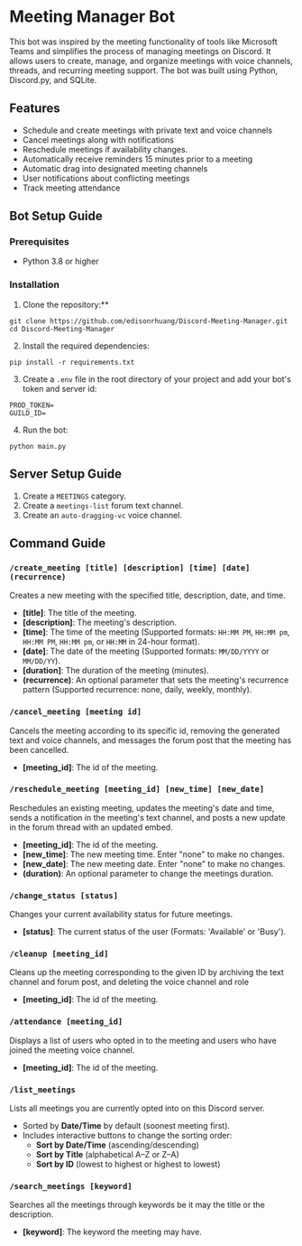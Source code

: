 ﻿# Meeting Manager Bot
This bot was inspired by the meeting functionality of tools like Microsoft Teams and simplifies the process of managing meetings on Discord. It allows users to create, manage, and organize meetings with voice channels, threads, and recurring meeting support. The bot was built using Python, Discord.py, and SQLite.

## Features
- Schedule and create meetings with private text and voice channels
- Cancel meetings along with notifications
- Reschedule meetings if availability changes.
- Automatically receive reminders 15 minutes prior to a meeting
- Automatic drag into designated meeting channels
- User notifications about conflicting meetings
- Track meeting attendance

## Bot Setup Guide
### Prerequisites
- Python 3.8 or higher

### Installation
1. Clone the repository:**
```
git clone https://github.com/edisonrhuang/Discord-Meeting-Manager.git
cd Discord-Meeting-Manager
```
2. Install the required dependencies:
```
pip install -r requirements.txt
```
3. Create a `.env` file in the root directory of your project and add your bot's token and server id:
```
PROD_TOKEN=
GUILD_ID=
```
4. Run the bot:
```
python main.py
```

## Server Setup Guide

1. Create a `MEETINGS` category.
2. Create a `meetings-list` forum text channel.
3. Create an `auto-dragging-vc` voice channel.

## Command Guide

### `/create_meeting [title] [description] [time] [date] (recurrence)`

Creates a new meeting with the specified title, description, date, and time.

- **[title]**: The title of the meeting.
- **[description]**: The meeting's description.
- **[time]**: The time of the meeting (Supported formats: `HH:MM PM`, `HH:MM pm`, `HH:MM PM`, `HH:MM pm`, or `HH:MM` in 24-hour format).
- **[date]**: The date of the meeting (Supported formats: `MM/DD/YYYY` or `MM/DD/YY`).
- **[duration]**: The duration of the meeting (minutes).
- **(recurrence)**: An optional parameter that sets the meeting's recurrence pattern (Supported recurrence: none, daily, weekly, monthly).

### `/cancel_meeting [meeting id]`

Cancels the meeting according to its specific id, removing the generated text and voice channels, and messages the forum post that the meeting has been cancelled.

- **[meeting_id]**: The id of the meeting.

### `/reschedule_meeting [meeting_id] [new_time] [new_date]`

Reschedules an existing meeting, updates the meeting's date and time, sends a notification in the meeting's text channel, and posts a new update in the forum thread with an updated embed.

- **[meeting_id]**: The id of the meeting.
- **[new_time]**: The new meeting time. Enter "none" to make no changes.
- **[new_date]**: The new meeting date. Enter "none" to make no changes.
- **(duration)**: An optional parameter to change the meetings duration.

### `/change_status [status]`

Changes your current availability status for future meetings.

- **[status]**: The current status of the user (Formats: 'Available' or 'Busy').

### `/cleanup [meeting_id]`

Cleans up the meeting corresponding to the given ID by archiving the text channel and forum post, and deleting the voice channel and role

- **[meeting_id]**: The id of the meeting.

### `/attendance [meeting_id]`

Displays a list of users who opted in to the meeting and users who have joined the meeting voice channel.

- **[meeting_id]**: The id of the meeting.

### `/list_meetings`

Lists all meetings you are currently opted into on this Discord server.

- Sorted by **Date/Time** by default (soonest meeting first).
- Includes interactive buttons to change the sorting order:
  - **Sort by Date/Time** (ascending/descending)
  - **Sort by Title** (alphabetical A–Z or Z–A)
  - **Sort by ID** (lowest to highest or highest to lowest)

 ### `/search_meetings [keyword]`

  Searches all the meetings through keywords be it may the title or the description.

  - **[keyword]**: The keyword the meeting may have.